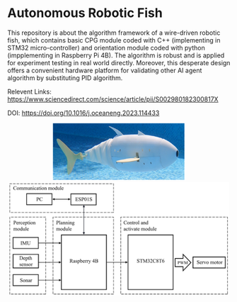 # Autonomous Robotic Fish
This repository is about the algorithm framework of a wire-driven robotic fish, which contains basic CPG module coded with C++ (implementing in STM32 micro-controller) and orientation module coded with python (impplementing in Raspberry Pi 4B). The algorithm is robust and is applied for experiment testing in real world directly. Moreover, this desperate design offers a convenient hardware platform for validating other AI agent algorithm by substituting PID algorithm. 

Relevent Links: https://www.sciencedirect.com/science/article/pii/S002980182300817X

DOI: https://doi.org/10.1016/j.oceaneng.2023.114433


<div align="center">
  <img src="images/Prototype.png" style="width: 300px; height: auto>
</div>


Hareware framework
<div align="center">
  <img src="images/Hareware framework.png" style="width: 500px; height: auto>
</div>


Controller diagram
<div align="center">
  <img src="images/Control diagram.png" style="width: 500px; height: auto>
</div>



